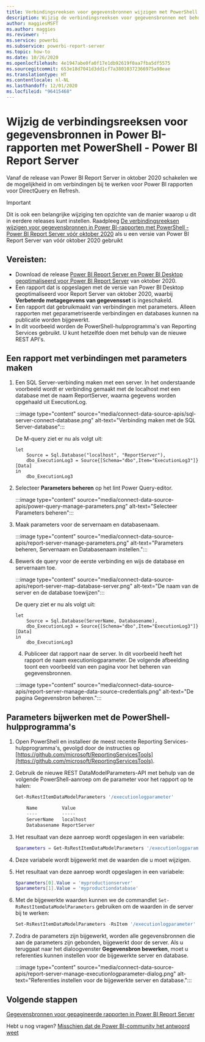 ```yaml
---
title: Verbindingsreeksen voor gegevensbronnen wijzigen met PowerShell
description: Wijzig de verbindingsreeksen voor gegevensbronnen met behulp van API's in PowerShell - Power BI Report Server.
author: maggiesMSFT
ms.author: maggies
ms.reviewer: ''
ms.service: powerbi
ms.subservice: powerbi-report-server
ms.topic: how-to
ms.date: 10/26/2020
ms.openlocfilehash: 4e1947abe0fa0f17e1db92619f0aa7fba5df5575
ms.sourcegitcommit: 653e18d7041d3dd1cf7a38010372366975a98eae
ms.translationtype: HT
ms.contentlocale: nl-NL
ms.lasthandoff: 12/01/2020
ms.locfileid: "96415468"
---
```

# <a name="change-data-source-connection-strings-in-power-bi-reports-with-powershell---power-bi-report-server"></a>Wijzig de verbindingsreeksen voor gegevensbronnen in Power BI-rapporten met PowerShell - Power BI Report Server


Vanaf de release van Power BI Report Server in oktober 2020 schakelen we de mogelijkheid in om verbindingen bij te werken voor Power BI rapporten voor DirectQuery en Refresh.

> [!IMPORTANT]
> Dit is ook een belangrijke wijziging ten opzichte van de manier waarop u dit in eerdere releases kunt instellen. Raadpleeg [De verbindingsreeksen wijzigen voor gegevensbronnen in Power BI-rapporten met PowerShell - Power BI Report Server vóór oktober 2020](connect-data-source-apis-pre-oct-2020.md) als u een versie van Power BI Report Server van vóór oktober 2020 gebruikt

## <a name="prerequisites"></a>Vereisten:
- Download de release [Power BI Report Server en Power BI Desktop geoptimaliseerd voor Power BI Report Server](https://powerbi.microsoft.com/report-server/) van oktober 2020.
- Een rapport dat is opgeslagen met de versie van Power BI Desktop geoptimaliseerd voor Report Server van oktober 2020, waarbij **Verbeterde metagegevens van gegevensset** is ingeschakeld.
- Een rapport dat gebruikmaakt van verbindingen met parameters. Alleen rapporten met geparametriseerde verbindingen en databases kunnen na publicatie worden bijgewerkt.
- In dit voorbeeld worden de PowerShell-hulpprogramma's van Reporting Services gebruikt. U kunt hetzelfde doen met behulp van de nieuwe REST API's.

## <a name="create-a-report-with-parameterized-connections"></a>Een rapport met verbindingen met parameters maken
    
1. Een SQL Server-verbinding maken met een server. In het onderstaande voorbeeld wordt er verbinding gemaakt met de localhost met een database met de naam ReportServer, waarna gegevens worden opgehaald uit ExecutionLog.

    :::image type="content" source="media/connect-data-source-apis/sql-server-connect-database.png" alt-text="Verbinding maken met de SQL Server-database":::

    De M-query ziet er nu als volgt uit:

    ```
    let
        Source = Sql.Database("localhost", "ReportServer"),
        dbo_ExecutionLog3 = Source{[Schema="dbo",Item="ExecutionLog3"]}[Data]
    in
        dbo_ExecutionLog3
    ```

2. Selecteer **Parameters beheren** op het lint Power Query-editor.

    :::image type="content" source="media/connect-data-source-apis/power-query-manage-parameters.png" alt-text="Selecteer Parameters beheren":::

1.  Maak parameters voor de servernaam en databasenaam.

    :::image type="content" source="media/connect-data-source-apis/report-server-manage-parameters.png" alt-text="Parameters beheren, Servernaam en Databasenaam instellen.":::


3. Bewerk de query voor de eerste verbinding en wijs de database en servernaam toe.

    :::image type="content" source="media/connect-data-source-apis/report-server-map-database-server.png" alt-text="De naam van de server en de database toewijzen":::

    De query ziet er nu als volgt uit:

    ```
    let
        Source = Sql.Database(ServerName, Databasename),
        dbo_ExecutionLog3 = Source{[Schema="dbo",Item="ExecutionLog3"]}[Data]
    in
        dbo_ExecutionLog3
    ```
    
    4. Publiceer dat rapport naar de server. In dit voorbeeld heeft het rapport de naam executionlogparameter. De volgende afbeelding toont een voorbeeld van een pagina voor het beheren van gegevensbronnen.

    :::image type="content" source="media/connect-data-source-apis/report-server-manage-data-source-credentials.png" alt-text="De pagina Gegevensbron beheren.":::

## <a name="update-parameters-using-the-powershell-tools"></a>Parameters bijwerken met de PowerShell-hulpprogramma's

1. Open PowerShell en installeer de meest recente Reporting Services-hulpprogramma's, gevolgd door de instructies op [https://github.com/microsoft/ReportingServicesTools](https://github.com/microsoft/ReportingServicesTools).
    
2.  Gebruik de nieuwe REST DataModelParameters-API met behulp van de volgende PowerShell-aanroep om de parameter voor het rapport op te halen:

    ```powershell
    Get-RsRestItemDataModelParameters '/executionlogparameter'

        Name         Value
        ----         -----
        ServerName   localhost
        Databasename ReportServer
    ```

3. Het resultaat van deze aanroep wordt opgeslagen in een variabele:

    ```powershell
    $parameters = Get-RsRestItemDataModelParameters '/executionlogparameter'
    ```

4. Deze variabele wordt bijgewerkt met de waarden die u moet wijzigen.
5. Het resultaat van deze aanroep wordt opgeslagen in een variabele:

    ```powershell
    $parameters[0].Value = 'myproductionserver'
    $parameters[1].Value = 'myproductiondatabase'
    ```

6. Met de bijgewerkte waarden kunnen we de commandlet `Set-RsRestItemDataModelParameters` gebruiken om de waarden in de server bij te werken:

    ```powershell
    Set-RsRestItemDataModelParameters -RsItem '/executionlogparameter' -DataModelParameters $parameters
    ```

7. Zodra de parameters zijn bijgewerkt, worden alle gegevensbronnen die aan de parameters zijn gebonden, bijgewerkt door de server. Als u teruggaat naar het dialoogvenster **Gegevensbron bewerken**, moet u referenties kunnen instellen voor de bijgewerkte server en database.

    :::image type="content" source="media/connect-data-source-apis/report-server-manage-executionlogparameter-dialog.png" alt-text="Referenties instellen voor de bijgewerkte server en database.":::

## <a name="next-steps"></a>Volgende stappen

[Gegevensbronnen voor gepagineerde rapporten in Power BI Report Server](connect-data-sources.md) 

Hebt u nog vragen? [Misschien dat de Power BI-community het antwoord weet](https://community.powerbi.com/)
